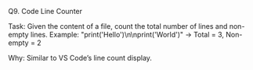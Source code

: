 Q9. Code Line Counter

Task: Given the content of a file, count the total number of lines and non-empty lines.
Example: "print('Hello')\n\nprint('World')" → Total = 3, Non-empty = 2

Why: Similar to VS Code’s line count display.